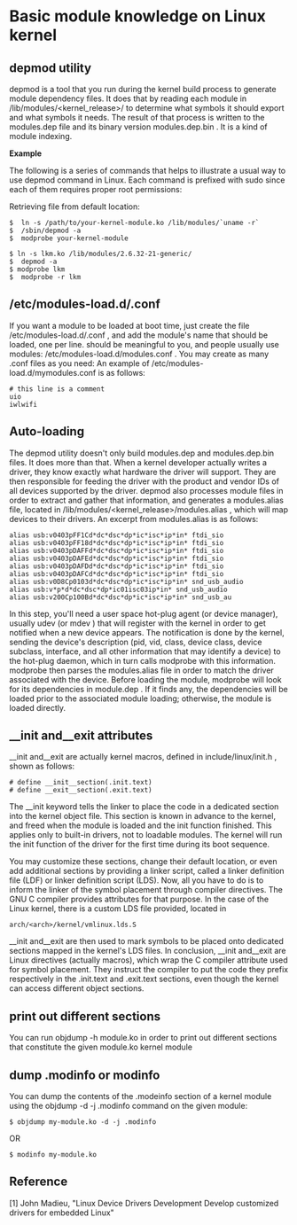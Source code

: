 # Basic module knowledge on Linux kernel 


## depmod utility

depmod is a tool that you run during the kernel build process to generate module dependency files. It does that by reading each module in
/lib/modules/<kernel_release>/ to determine what symbols it should export and what symbols it needs. The result of that process is written to the modules.dep file and its binary version modules.dep.bin . It is a kind of module indexing.

**Example**

The following is a series of commands that helps to illustrate a usual way to use depmod command in Linux. Each command is prefixed with sudo since each of them requires proper root permissions:

Retrieving file from default location:

``` shell
$  ln -s /path/to/your-kernel-module.ko /lib/modules/`uname -r`
$  /sbin/depmod -a
$  modprobe your-kernel-module
```
``` shell
$ ln -s lkm.ko /lib/modules/2.6.32-21-generic/
$  depmod -a
$ modprobe lkm
$  modprobe -r lkm
```

## /etc/modules-load.d/<filename>.conf
If you want a module to be loaded at boot time, just create the file /etc/modules-load.d/<filename>.conf , and add the module's name that should be loaded, one per line. <filename> should be meaningful to you, and people usually use modules: /etc/modules-load.d/modules.conf . You may create as many .conf files as you need: An example of /etc/modules-load.d/mymodules.conf is as follows:
```
# this line is a comment
uio
iwlwifi
```



## Auto-loading
The depmod utility doesn't only build modules.dep and modules.dep.bin files. It does more than that. When a kernel developer actually writes a driver, they know exactly what hardware the driver will support. They are then responsible for feeding the driver with the product and vendor IDs of all devices supported by the driver. depmod also processes module files in order to extract and gather that information, and generates a modules.alias file, located in /lib/modules/<kernel_release>/modules.alias , which will map devices to their drivers.
An excerpt from modules.alias is as follows:
```
alias usb:v0403pFF1Cd*dc*dsc*dp*ic*isc*ip*in* ftdi_sio
alias usb:v0403pFF18d*dc*dsc*dp*ic*isc*ip*in* ftdi_sio
alias usb:v0403pDAFFd*dc*dsc*dp*ic*isc*ip*in* ftdi_sio
alias usb:v0403pDAFEd*dc*dsc*dp*ic*isc*ip*in* ftdi_sio
alias usb:v0403pDAFDd*dc*dsc*dp*ic*isc*ip*in* ftdi_sio
alias usb:v0403pDAFCd*dc*dsc*dp*ic*isc*ip*in* ftdi_sio
alias usb:v0D8Cp0103d*dc*dsc*dp*ic*isc*ip*in* snd_usb_audio
alias usb:v*p*d*dc*dsc*dp*ic01isc03ip*in* snd_usb_audio
alias usb:v200Cp100Bd*dc*dsc*dp*ic*isc*ip*in* snd_usb_au
```

In this step, you'll need a user space hot-plug agent (or device manager), usually udev (or
mdev ) that will register with the kernel in order to get notified when a new device appears.
The notification is done by the kernel, sending the device's description (pid, vid, class,
device class, device subclass, interface, and all other information that may identify a device)
to the hot-plug daemon, which in turn calls modprobe with this information. modprobe
then parses the modules.alias file in order to match the driver associated with the device.
Before loading the module, modprobe will look for its dependencies in module.dep . If it
finds any, the dependencies will be loaded prior to the associated module loading;
otherwise, the module is loaded directly.



## __init and__exit attributes

__init and__exit are actually kernel macros, defined in include/linux/init.h ,
shown as follows:
```
# define __init__section(.init.text)
# define __exit__section(.exit.text)
```

The __init keyword tells the linker to place the code in a dedicated section into the kernel
object file. This section is known in advance to the kernel, and freed when the module is
loaded and the init function finished. This applies only to built-in drivers, not to loadable
modules. The kernel will run the init function of the driver for the first time during its
boot sequence.

You may customize these sections, change their default location, or even add additional sections by
providing a linker script, called a linker definition file (LDF) or linker definition script
(LDS). Now, all you have to do is to inform the linker of the symbol placement through
compiler directives. The GNU C compiler provides attributes for that purpose. In the case
of the Linux kernel, there is a custom LDS file provided, located in
```
arch/<arch>/kernel/vmlinux.lds.S 
```
 __init and__exit are then used to mark symbols to be placed onto dedicated sections mapped in the kernel's LDS files.
In conclusion, __init and__exit are Linux directives (actually macros), which wrap the
C compiler attribute used for symbol placement. They instruct the compiler to put the code
they prefix respectively in the .init.text and .exit.text sections, even though the
kernel can access different object sections.

## print out different sections
You can run objdump -h module.ko in order to print out different
sections that constitute the given module.ko kernel module

## dump .modinfo or modinfo

You can dump the contents of the .modeinfo section of a kernel module using the
objdump -d -j .modinfo command on the given module:
``` shell
$ objdump my-module.ko -d -j .modinfo 
```

OR
``` shell
$ modinfo my-module.ko 
```

## Reference 

[1] John Madieu, "Linux Device Drivers Development Develop customized drivers for embedded Linux"
